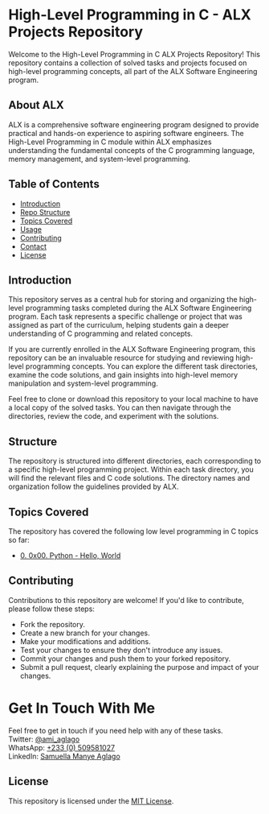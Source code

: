 # High-Level Programming in C - ALX Projects Repository
Welcome to the High-Level Programming in C ALX Projects Repository! This repository contains a collection of solved tasks and projects focused on high-level programming concepts, all part of the ALX Software Engineering program.  
  
## About ALX
ALX is a comprehensive software engineering program designed to provide practical and hands-on experience to aspiring software engineers. The High-Level Programming in C module within ALX emphasizes understanding the fundamental concepts of the C programming language, memory management, and system-level programming.

## Table of Contents
+ [Introduction](#introduction)
+ [Repo Structure](#structure)
+ [Topics Covered](#topics-covered)
+ [Usage](#usage)
+ [Contributing](#contributing)
+ [Contact](#get-in-touch-with-me)
+ [License](#license)


## Introduction
This repository serves as a central hub for storing and organizing the high-level programming tasks completed during the ALX Software Engineering program. Each task represents a specific challenge or project that was assigned as part of the curriculum, helping students gain a deeper understanding of C programming and related concepts.

If you are currently enrolled in the ALX Software Engineering program, this repository can be an invaluable resource for studying and reviewing high-level programming concepts. You can explore the different task directories, examine the code solutions, and gain insights into high-level memory manipulation and system-level programming.

Feel free to clone or download this repository to your local machine to have a local copy of the solved tasks. You can then navigate through the directories, review the code, and experiment with the solutions.

## Structure
The repository is structured into different directories, each corresponding to a specific high-level programming project. Within each task directory, you will find the relevant files and C code solutions. The directory names and organization follow the guidelines provided by ALX.

## Topics Covered
The repository has covered the following low level programming in C topics so far:
+ [0. 0x00. Python - Hello, World](./0x00-python-hello_world)

## Contributing
Contributions to this repository are welcome! If you'd like to contribute, please follow these steps:

+ Fork the repository.
+ Create a new branch for your changes.
+ Make your modifications and additions.
+ Test your changes to ensure they don't introduce any issues.
+ Commit your changes and push them to your forked repository.
+ Submit a pull request, clearly explaining the purpose and impact of your changes.

# Get In Touch With Me
Feel free to get in touch if you need help with any of these tasks.  
Twitter: [@ami_aglago](https://twitter.com/ami_aglago)  
WhatsApp: [+233 (0) 509581027](https://wa.me/233509581027?text=Kindle%20be%20brief%20and%20straightforward)  
LinkedIn: [Samuella Manye Aglago](https://www.linkedin.com/in/aglago)

## License
This repository is licensed under the [MIT License](./LICENSE.md).
